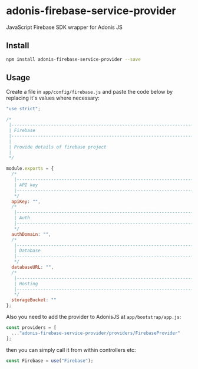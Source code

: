 # adonis-firebase-service-provider

JavaScript Firebase SDK wrapper for Adonis JS

## Install

```bash
npm install adonis-firebase-service-provider --save
```

## Usage

Create a file in `app/config/firebase.js` and paste the code below by replacing it's values where necessary:

```javascript
"use strict";

/*
 |--------------------------------------------------------------------------
 | Firebase
 |--------------------------------------------------------------------------
 |
 | Provide details of firebase project
 |
 */

module.exports = {
  /*
   |--------------------------------------------------------------------------
   | API key
   |--------------------------------------------------------------------------
   */
  apiKey: "",
  /*
   |--------------------------------------------------------------------------
   | Auth
   |--------------------------------------------------------------------------
   */
  authDomain: "",
  /*
   |--------------------------------------------------------------------------
   | Database
   |--------------------------------------------------------------------------
   */
  databaseURL: "",
  /*
   |--------------------------------------------------------------------------
   | Hosting
   |--------------------------------------------------------------------------
   */
  storageBucket: ""
};
```

Also you need to add the provider to AdonisJS at `app/bootstrap/app.js`:

```javascript
const providers = [
  ..."adonis-firebase-service-provider/providers/FirebaseProvider"
];
```

then you can simply call it from within controllers etc:

```javascript
const Firebase = use("Firebase");
```
